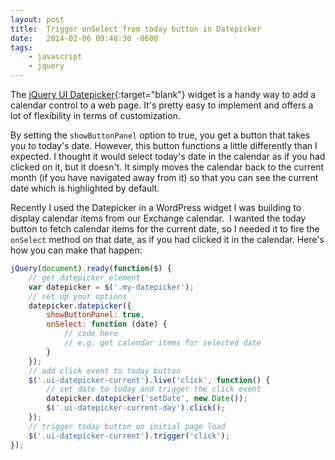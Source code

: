 ```yaml
---
layout: post
title:  Trigger onSelect from today button in Datepicker
date:   2014-02-06 09:48:30 -0600
tags:
    - javascript
    - jquery
---
```


The [jQuery UI Datepicker](http://jqueryui.com/datepicker){:target="blank"} widget is a handy way to add a calendar control to a web page. It's pretty easy to implement and offers a lot of flexibility in terms of customization.

By setting the `showButtonPanel` option to true, you get a button that takes you to today's date. However, this button functions a little differently than I expected. I thought it would select today's date in the calendar as if you had clicked on it, but it doesn't. It simply moves the calendar back to the current month (if you have navigated away from it) so that you can see the current date which is highlighted by default.

Recently I used the Datepicker in a WordPress widget I was building to display calendar items from our Exchange calendar.  I wanted the today button to fetch calendar items for the current date, so I needed it to fire the `onSelect` method on that date, as if you had clicked it in the calendar. Here's how you can make that happen:

```javascript
jQuery(document).ready(function($) {
    // get datepicker element
    var datepicker = $('.my-datepicker');
    // set up your options
    datepicker.datepicker({
        showButtonPanel: true,
        onSelect: function (date) {
            // code here
            // e.g. get calendar items for selected date
        }
    });
    // add click event to today button
    $('.ui-datepicker-current').live('click', function() {
        // set date to today and trigger the click event
        datepicker.datepicker('setDate', new Date());
        $('.ui-datepicker-current-day').click();
    });
    // trigger today button on initial page load
    $('.ui-datepicker-current').trigger('click');
});
```
